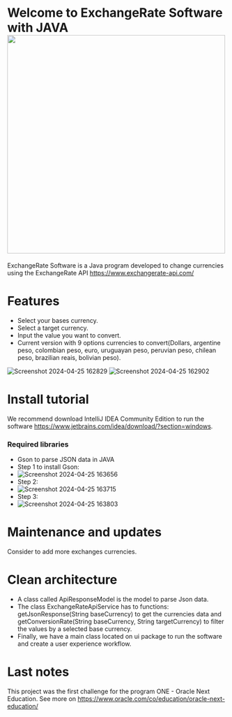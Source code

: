 # Welcome to ExchangeRate Software with JAVA<img src="https://www.investopedia.com/thmb/QsdU5DprpFmbwAyWwjBDanktnN8=/1500x0/filters:no_upscale():max_bytes(150000):strip_icc()/GettyImages-1031084282-0a12713ac4234067baa62f6f34a48494.jpg" width="500">
ExchangeRate Software is a Java program developed to change currencies using the ExchangeRate API https://www.exchangerate-api.com/
# Features
- Select your bases currency.
- Select a target currency.
- Input the value you want to convert.
- Current version with 9 options currencies to convert(Dollars, argentine peso, colombian peso, euro, uruguayan peso, peruvian peso, chilean peso, brazilian reais, bolivian peso).

![Screenshot 2024-04-25 162829](https://github.com/kevinlopezs/exchangeMoneyJava/assets/97491003/dcdf4ed0-922b-4327-99d0-323f2b3fabae)
![Screenshot 2024-04-25 162902](https://github.com/kevinlopezs/exchangeMoneyJava/assets/97491003/7c400398-8a23-45c9-9580-850b21dec54a)
# Install tutorial
We recommend download IntelliJ IDEA Community Edition to run the software https://www.jetbrains.com/idea/download/?section=windows.

### Required libraries
- Gson to parse JSON data in JAVA
- Step 1 to install Gson:
- ![Screenshot 2024-04-25 163656](https://github.com/kevinlopezs/exchangeMoneyJava/assets/97491003/119c4352-efc3-43eb-8dad-55a11c7cd8a8)
- Step 2:
- ![Screenshot 2024-04-25 163715](https://github.com/kevinlopezs/exchangeMoneyJava/assets/97491003/8454a8c7-9e81-40f3-a1da-eb441c851aa9)
- Step 3:
- ![Screenshot 2024-04-25 163803](https://github.com/kevinlopezs/exchangeMoneyJava/assets/97491003/118b0dad-51ff-407b-b7a8-f6beb918147e)

# Maintenance and updates
Consider to add more exchanges currencies.
# Clean architecture
- A class called ApiResponseModel is the model to parse Json data.
- The class ExchangeRateApiService has to functions: getJsonResponse(String baseCurrency) to get the currencies data and getConversionRate(String baseCurrency, String targetCurrency) to filter the values by a selected base currency.
- Finally, we have a main class located on ui package to run the software and create a user experience workflow. 


# Last notes
This project was the first challenge for the program ONE - Oracle Next Education. See more on https://www.oracle.com/co/education/oracle-next-education/
